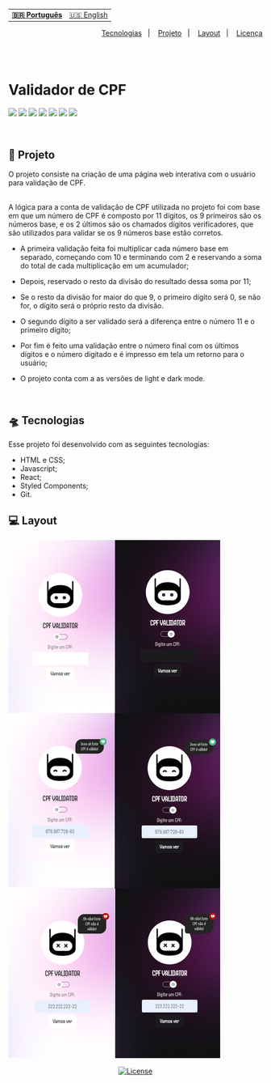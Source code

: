 <table align="left">
    <tr>
        <td>
            <b>
              <a href="README.md"> 🇧🇷 Português </a>
            </b>
        </td>
        <td>
            <a href="readme-us.md"> 🇺🇸 English </a>
        </td>
    </tr>

</table>


<p align="right">
  <a href="#-tecnologias">Tecnologias</a>&nbsp;&nbsp;&nbsp;|&nbsp;&nbsp;&nbsp;
  <a href="#-projeto">Projeto</a>&nbsp;&nbsp;&nbsp;|&nbsp;&nbsp;&nbsp;
  <a href="#-layout">Layout</a>&nbsp;&nbsp;&nbsp;|&nbsp;&nbsp;&nbsp;
  <a href="#-license">Licença</a>
</p>

<br> <br>

# Validador de CPF 
![](https://img.shields.io/badge/HTML5-E34F26?style=for-the-badge&logo=html5&logoColor=white)
![](https://img.shields.io/badge/CSS3-1572B6?style=for-the-badge&logo=css3&logoColor=white)
![](https://img.shields.io/badge/javascript-yellow?style=for-the-badge&logo=javascript&logoColor=white)
![](https://img.shields.io/badge/reactJS-20b2aa?style=for-the-badge&logo=react&logoColor=white)
 ![](https://img.shields.io/badge/styled_components-fe4164?style=for-the-badge&logo=styled-components&logoColor=white)
![](https://img.shields.io/badge/Visual_Studio_Code-0078D4?style=for-the-badge&logo=visual%20studio%20code&logoColor=white)
![](https://img.shields.io/badge/Markdown-000000?style=for-the-badge&logo=markdown&logoColor=white)

<br>

## 🚀 Projeto

O projeto consiste na criação de uma página web interativa com o usuário para validação de CPF.

<br>
A lógica para a conta de validação de CPF utilizada no projeto foi com base em que um número de CPF é composto por 11 dígitos, os 9 primeiros são os números base, e os 2 últimos são os chamados dígitos verificadores, que são utilizados para validar se os 9 números base estão corretos.

- A primeira validação feita foi  multiplicar cada número base em separado, começando com 10 e terminando com 2 e reservando a soma do total de cada multiplicação em um acumulador; 

- Depois, reservado o resto da divisão do resultado dessa soma por 11;

- Se o resto da divisão for maior do que 9, o primeiro dígito será 0, se não for, o dígito será o próprio resto da divisão.

- O segundo dígito a ser validado será a diferença entre o número 11 e o primeiro dígito;

- Por fim é feito uma validação entre o número final com os últimos dígitos e o número digitado e é impresso em tela um retorno para o usuário;

- O projeto conta com a as versões de light e dark mode.


<br>

## 🛸 Tecnologias

Esse projeto foi desenvolvido com as seguintes tecnologias:

- HTML e CSS;
- Javascript;
- React;
- Styled Components;
- Git.

## 💻 Layout

<img src="./src/assets/img/preview/preview-validator.png" alt="preview do projeto">

<br>

<p align="center">
  <a href="/LICENSE">
    <img alt="License" src="https://img.shields.io/static/v1?label=license&message=MIT&color=49AA26&labelColor=000000">
  </a>
</p>
